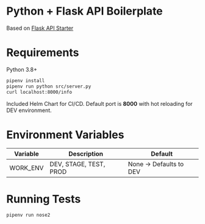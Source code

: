 # Python + Flask API Boilerplate

Based on [Flask API Starter](https://github.com/cdagli/flask-api-starter)

# Requirements
Python 3.8+

```bash
pipenv install
pipenv run python src/server.py
curl localhost:8000/info
```

Included Helm Chart for CI/CD.
Default port is **8000** with hot reloading for DEV environment.

# Environment Variables
|Variable|Description|Default|
|---	|---	|---	|
|WORK_ENV| DEV, STAGE, TEST, PROD|None -> Defaults to DEV|

# Running Tests

```bash
pipenv run nose2
```